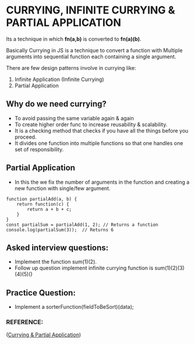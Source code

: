 # CURRYING, INFINITE CURRYING & PARTIAL APPLICATION

Its a technique in which **fn(a,b)** is converted to **fn(a)(b)**.

Basically Currying in JS is a technique to convert a function with Multiple arguments into sequential function each containing a single argument.

There are few design patterns involve in currying like:

1. Infinite Application (Infinite Currying)
2. Partial Application

## Why do we need currying?

- To avoid passing the same variable again & again
- To create higher order func to increase reusability & scalability.
- It is a checking method that checks if you have all the things before you proceed.
- It divides one function into multiple functions so that one handles one set of responsibility.

## Partial Application

- In this the we fix the number of arguments in the function and creating a new function with single/few argument.

```
function partialAdd(a, b) {
    return function(c) {
        return a + b + c;
    }
}
const partialSum = partialAdd(1, 2); // Returns a function
console.log(partialSum(3));  // Returns 6
```

## Asked interview questions:

- Implement the function sum(1)(2).
- Follow up question implement infinite currying function is sum(1)(2)(3)(4)(5)()

## Practice Question:

- Implement a sorterFunction(fieldToBeSort)(data);

### REFERENCE:

([Currying & Partial Application](https://borstch.com/blog/currying-and-partial-application-in-javascript))
